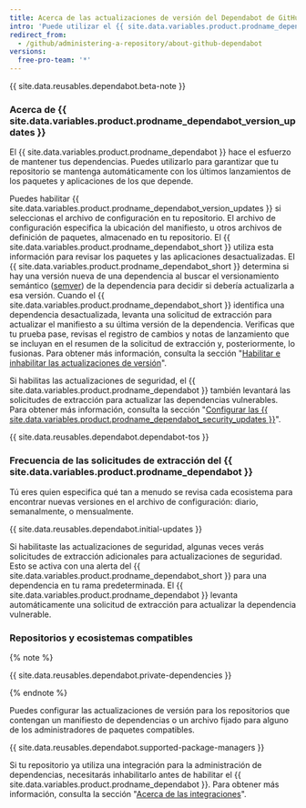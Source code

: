 ```yaml
---
title: Acerca de las actualizaciones de versión del Dependabot de GitHub
intro: 'Puede utilizar el {{ site.data.variables.product.prodname_dependabot }} para mantener los paquetes que utilizas actualizados a su versión más reciente.'
redirect_from:
  - /github/administering-a-repository/about-github-dependabot
versions:
  free-pro-team: '*'
---
```


{{ site.data.reusables.dependabot.beta-note }}

### Acerca de {{ site.data.variables.product.prodname_dependabot_version_updates }}

El {{ site.data.variables.product.prodname_dependabot }} hace el esfuerzo de mantener tus dependencias. Puedes utilizarlo para garantizar que tu repositorio se mantenga automáticamente con los últimos lanzamientos de los paquetes y aplicaciones de los que depende.

Puedes habilitar {{ site.data.variables.product.prodname_dependabot_version_updates }} si seleccionas el archivo de configuración en tu repositorio. El archivo de configuración especifica la ubicación del manifiesto, u otros archivos de definición de paquetes, almacenado en tu repositorio. El {{ site.data.variables.product.prodname_dependabot_short }} utiliza esta información para revisar los paquetes y las aplicaciones desactualizadas. El {{ site.data.variables.product.prodname_dependabot_short }} determina si hay una versión nueva de una dependencia al buscar el versionamiento semántico ([semver](https://semver.org/)) de la dependencia para decidir si debería actualizarla a esa versión. Cuando el {{ site.data.variables.product.prodname_dependabot_short }} identifica una dependencia desactualizada, levanta una solicitud de extracción para actualizar el manifiesto a su última versión de la dependencia. Verificas que tu prueba pase, revisas el registro de cambios y notas de lanzamiento que se incluyan en el resumen de la solicitud de extracción y, posteriormente, lo fusionas. Para obtener más información, consulta la sección "[Habilitar e inhabilitar las actualizaciones de versión](/github/administering-a-repository/enabling-and-disabling-version-updates)".

Si habilitas las actualizaciones de seguridad, el {{ site.data.variables.product.prodname_dependabot }} también levantará las solicitudes de extracción para actualizar las dependencias vulnerables. Para obtener más información, consulta la sección "[Configurar las {{ site.data.variables.product.prodname_dependabot_security_updates }}](/github/managing-security-vulnerabilities/configuring-github-dependabot-security-updates)".

{{ site.data.reusables.dependabot.dependabot-tos }}

### Frecuencia de las solicitudes de extracción del {{ site.data.variables.product.prodname_dependabot }}

Tú eres quien especifica qué tan a menudo se revisa cada ecosistema para encontrar nuevas versiones en el archivo de configuración: diario, semanalmente, o mensualmente.

{{ site.data.reusables.dependabot.initial-updates }}

Si habilitaste las actualizaciones de seguridad, algunas veces verás solicitudes de extracción adicionales para actualizaciones de seguridad. Esto se activa con una alerta del {{ site.data.variables.product.prodname_dependabot_short }} para una dependencia en tu rama predeterminada. El {{ site.data.variables.product.prodname_dependabot }} levanta automáticamente una solicitud de extracción para actualizar la dependencia vulnerable.

### Repositorios y ecosistemas compatibles

{% note %}

{{ site.data.reusables.dependabot.private-dependencies }}

{% endnote %}

Puedes configurar las actualizaciones de versión para los repositorios que contengan un manifiesto de dependencias o un archivo fijado para alguno de los administradores de paquetes compatibles.

{{ site.data.reusables.dependabot.supported-package-managers }}

Si tu repositorio ya utiliza una integración para la administración de dependencias, necesitarás inhabilitarlo antes de habilitar el {{ site.data.variables.product.prodname_dependabot }}. Para obtener más información, consulta la sección "[Acerca de las integraciones](/github/customizing-your-github-workflow/about-integrations)".
